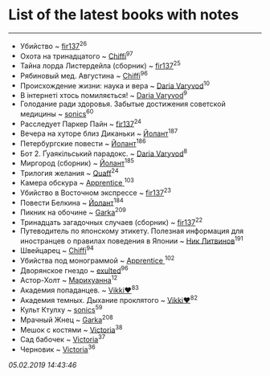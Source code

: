 # List of the latest books with notes
---

* Убийство ~ [fir137](users/176/176805114-yandex)<sup>26</sup>
* Охота на тринадцатого ~ [Chiffi](users/105/105831994080785626680-google)<sup>97</sup>
* Тайна лорда Листердейла (сборник) ~ [fir137](users/176/176805114-yandex)<sup>25</sup>
* Рябиновый мед. Августина ~ [Chiffi](users/105/105831994080785626680-google)<sup>96</sup>
* Происхождение жизни: наука и вера ~ [Daria Varyvod](users/829/829893410524253-facebook)<sup>10</sup>
* В інтернеті хтось помиляється! ~ [Daria Varyvod](users/829/829893410524253-facebook)<sup>9</sup>
* Голодание ради здоровья. Забытые достижения советской медицины ~ [sonics](users/588/5880221-vkontakte)<sup>60</sup>
* Расследует Паркер Пайн ~ [fir137](users/176/176805114-yandex)<sup>24</sup>
* Вечера на хуторе близ Диканьки ~ [Йолант](users/104/104690883692185089260-google)<sup>187</sup>
* Петербургские повести ~ [Йолант](users/104/104690883692185089260-google)<sup>186</sup>
* Бот 2. Ґуаякільський парадокс. ~ [Daria Varyvod](users/829/829893410524253-facebook)<sup>8</sup>
* Миргород (сборник) ~ [Йолант](users/104/104690883692185089260-google)<sup>185</sup>
* Трилогия желания ~ [Quaff](users/122/12267158-vkontakte)<sup>24</sup>
* Камера обскура ~ [Apprentice ](users/528/52821952-vkontakte)<sup>103</sup>
* Убийство в Восточном экспрессе ~ [fir137](users/176/176805114-yandex)<sup>23</sup>
* Повести Белкина ~ [Йолант](users/104/104690883692185089260-google)<sup>184</sup>
* Пикник на обочине ~ [Garka](users/115/115753719718250012620-google)<sup>209</sup>
* Тринадцать загадочных случаев (сборник) ~ [fir137](users/176/176805114-yandex)<sup>22</sup>
* Путеводитель по японскому этикету. Полезная информация для иностранцев о правилах поведения в Японии ~ [Ник Литвинов](users/241/241974816-vkontakte)<sup>191</sup>
* Швейцарец ~ [Chiffi](users/105/105831994080785626680-google)<sup>94</sup>
* Убийства под монограммой ~ [Apprentice ](users/528/52821952-vkontakte)<sup>102</sup>
* Дворянское гнездо ~ [exulted](users/100/100599204551896265722-google)<sup>96</sup>
* Астор-Холт ~ [Марихуанна](users/101/101373950743550846629-google)<sup>12</sup>
* Академия попаданцев. ~ [Vikki❤️](users/178/17876169737876636605-mailru)<sup>83</sup>
* Академия темных. Дыхание проклятого ~ [Vikki❤️](users/178/17876169737876636605-mailru)<sup>82</sup>
* Культ Ктулху ~ [sonics](users/588/5880221-vkontakte)<sup>59</sup>
* Мрачный Жнец ~ [Garka](users/115/115753719718250012620-google)<sup>208</sup>
* Мешок с костями ~ [Victoria](users/113/113794223924688167852-google)<sup>38</sup>
* Сад бабочек ~ [Victoria](users/113/113794223924688167852-google)<sup>37</sup>
* Черновик ~ [Victoria](users/113/113794223924688167852-google)<sup>36</sup>


_05.02.2019 14:43:46_
